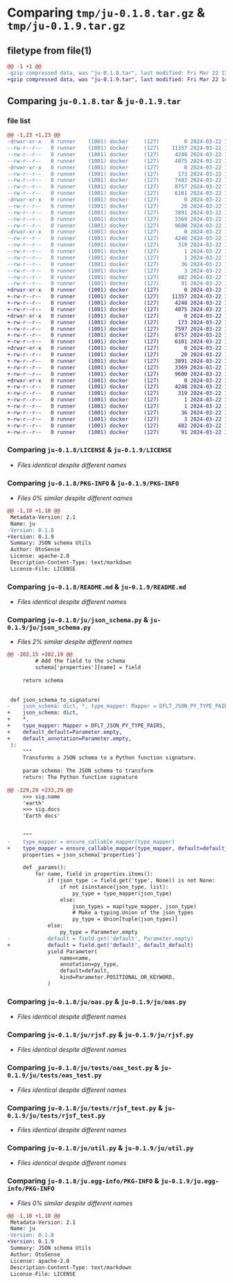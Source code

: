 # Comparing `tmp/ju-0.1.8.tar.gz` & `tmp/ju-0.1.9.tar.gz`

## filetype from file(1)

```diff
@@ -1 +1 @@
-gzip compressed data, was "ju-0.1.8.tar", last modified: Fri Mar 22 13:46:04 2024, max compression
+gzip compressed data, was "ju-0.1.9.tar", last modified: Fri Mar 22 14:17:33 2024, max compression
```

## Comparing `ju-0.1.8.tar` & `ju-0.1.9.tar`

### file list

```diff
@@ -1,23 +1,23 @@
-drwxr-xr-x   0 runner    (1001) docker     (127)        0 2024-03-22 13:46:04.666086 ju-0.1.8/
--rw-r--r--   0 runner    (1001) docker     (127)    11357 2024-03-22 13:45:36.000000 ju-0.1.8/LICENSE
--rw-r--r--   0 runner    (1001) docker     (127)     4248 2024-03-22 13:46:04.670086 ju-0.1.8/PKG-INFO
--rw-r--r--   0 runner    (1001) docker     (127)     4075 2024-03-22 13:45:36.000000 ju-0.1.8/README.md
-drwxr-xr-x   0 runner    (1001) docker     (127)        0 2024-03-22 13:46:04.666086 ju-0.1.8/ju/
--rw-r--r--   0 runner    (1001) docker     (127)      173 2024-03-22 13:45:41.000000 ju-0.1.8/ju/__init__.py
--rw-r--r--   0 runner    (1001) docker     (127)     7483 2024-03-22 13:45:41.000000 ju-0.1.8/ju/json_schema.py
--rw-r--r--   0 runner    (1001) docker     (127)     8757 2024-03-22 13:45:41.000000 ju-0.1.8/ju/oas.py
--rw-r--r--   0 runner    (1001) docker     (127)     6101 2024-03-22 13:45:41.000000 ju-0.1.8/ju/rjsf.py
-drwxr-xr-x   0 runner    (1001) docker     (127)        0 2024-03-22 13:46:04.666086 ju-0.1.8/ju/tests/
--rw-r--r--   0 runner    (1001) docker     (127)       20 2024-03-22 13:45:36.000000 ju-0.1.8/ju/tests/__init__.py
--rw-r--r--   0 runner    (1001) docker     (127)     3891 2024-03-22 13:45:36.000000 ju-0.1.8/ju/tests/oas_test.py
--rw-r--r--   0 runner    (1001) docker     (127)     3369 2024-03-22 13:45:36.000000 ju-0.1.8/ju/tests/rjsf_test.py
--rw-r--r--   0 runner    (1001) docker     (127)     9600 2024-03-22 13:45:41.000000 ju-0.1.8/ju/util.py
-drwxr-xr-x   0 runner    (1001) docker     (127)        0 2024-03-22 13:46:04.666086 ju-0.1.8/ju.egg-info/
--rw-r--r--   0 runner    (1001) docker     (127)     4248 2024-03-22 13:46:04.000000 ju-0.1.8/ju.egg-info/PKG-INFO
--rw-r--r--   0 runner    (1001) docker     (127)      319 2024-03-22 13:46:04.000000 ju-0.1.8/ju.egg-info/SOURCES.txt
--rw-r--r--   0 runner    (1001) docker     (127)        1 2024-03-22 13:46:04.000000 ju-0.1.8/ju.egg-info/dependency_links.txt
--rw-r--r--   0 runner    (1001) docker     (127)        1 2024-03-22 13:46:04.000000 ju-0.1.8/ju.egg-info/not-zip-safe
--rw-r--r--   0 runner    (1001) docker     (127)       36 2024-03-22 13:46:04.000000 ju-0.1.8/ju.egg-info/requires.txt
--rw-r--r--   0 runner    (1001) docker     (127)        3 2024-03-22 13:46:04.000000 ju-0.1.8/ju.egg-info/top_level.txt
--rw-r--r--   0 runner    (1001) docker     (127)      482 2024-03-22 13:46:04.670086 ju-0.1.8/setup.cfg
--rw-r--r--   0 runner    (1001) docker     (127)       91 2024-03-22 13:45:36.000000 ju-0.1.8/setup.py
+drwxr-xr-x   0 runner    (1001) docker     (127)        0 2024-03-22 14:17:33.737154 ju-0.1.9/
+-rw-r--r--   0 runner    (1001) docker     (127)    11357 2024-03-22 14:16:53.000000 ju-0.1.9/LICENSE
+-rw-r--r--   0 runner    (1001) docker     (127)     4248 2024-03-22 14:17:33.737154 ju-0.1.9/PKG-INFO
+-rw-r--r--   0 runner    (1001) docker     (127)     4075 2024-03-22 14:16:53.000000 ju-0.1.9/README.md
+drwxr-xr-x   0 runner    (1001) docker     (127)        0 2024-03-22 14:17:33.737154 ju-0.1.9/ju/
+-rw-r--r--   0 runner    (1001) docker     (127)      173 2024-03-22 14:16:58.000000 ju-0.1.9/ju/__init__.py
+-rw-r--r--   0 runner    (1001) docker     (127)     7597 2024-03-22 14:16:58.000000 ju-0.1.9/ju/json_schema.py
+-rw-r--r--   0 runner    (1001) docker     (127)     8757 2024-03-22 14:16:58.000000 ju-0.1.9/ju/oas.py
+-rw-r--r--   0 runner    (1001) docker     (127)     6101 2024-03-22 14:16:58.000000 ju-0.1.9/ju/rjsf.py
+drwxr-xr-x   0 runner    (1001) docker     (127)        0 2024-03-22 14:17:33.737154 ju-0.1.9/ju/tests/
+-rw-r--r--   0 runner    (1001) docker     (127)       20 2024-03-22 14:16:53.000000 ju-0.1.9/ju/tests/__init__.py
+-rw-r--r--   0 runner    (1001) docker     (127)     3891 2024-03-22 14:16:53.000000 ju-0.1.9/ju/tests/oas_test.py
+-rw-r--r--   0 runner    (1001) docker     (127)     3369 2024-03-22 14:16:53.000000 ju-0.1.9/ju/tests/rjsf_test.py
+-rw-r--r--   0 runner    (1001) docker     (127)     9600 2024-03-22 14:16:58.000000 ju-0.1.9/ju/util.py
+drwxr-xr-x   0 runner    (1001) docker     (127)        0 2024-03-22 14:17:33.737154 ju-0.1.9/ju.egg-info/
+-rw-r--r--   0 runner    (1001) docker     (127)     4248 2024-03-22 14:17:33.000000 ju-0.1.9/ju.egg-info/PKG-INFO
+-rw-r--r--   0 runner    (1001) docker     (127)      319 2024-03-22 14:17:33.000000 ju-0.1.9/ju.egg-info/SOURCES.txt
+-rw-r--r--   0 runner    (1001) docker     (127)        1 2024-03-22 14:17:33.000000 ju-0.1.9/ju.egg-info/dependency_links.txt
+-rw-r--r--   0 runner    (1001) docker     (127)        1 2024-03-22 14:17:33.000000 ju-0.1.9/ju.egg-info/not-zip-safe
+-rw-r--r--   0 runner    (1001) docker     (127)       36 2024-03-22 14:17:33.000000 ju-0.1.9/ju.egg-info/requires.txt
+-rw-r--r--   0 runner    (1001) docker     (127)        3 2024-03-22 14:17:33.000000 ju-0.1.9/ju.egg-info/top_level.txt
+-rw-r--r--   0 runner    (1001) docker     (127)      482 2024-03-22 14:17:33.737154 ju-0.1.9/setup.cfg
+-rw-r--r--   0 runner    (1001) docker     (127)       91 2024-03-22 14:16:53.000000 ju-0.1.9/setup.py
```

### Comparing `ju-0.1.8/LICENSE` & `ju-0.1.9/LICENSE`

 * *Files identical despite different names*

### Comparing `ju-0.1.8/PKG-INFO` & `ju-0.1.9/PKG-INFO`

 * *Files 0% similar despite different names*

```diff
@@ -1,10 +1,10 @@
 Metadata-Version: 2.1
 Name: ju
-Version: 0.1.8
+Version: 0.1.9
 Summary: JSON schema Utils
 Author: OtoSense
 License: apache-2.0
 Description-Content-Type: text/markdown
 License-File: LICENSE
```

### Comparing `ju-0.1.8/README.md` & `ju-0.1.9/README.md`

 * *Files identical despite different names*

### Comparing `ju-0.1.8/ju/json_schema.py` & `ju-0.1.9/ju/json_schema.py`

 * *Files 2% similar despite different names*

```diff
@@ -202,15 +202,19 @@
         # Add the field to the schema
         schema['properties'][name] = field
 
     return schema
 
 
 def json_schema_to_signature(
-    json_schema: dict, *, type_mapper: Mapper = DFLT_JSON_PY_TYPE_PAIRS
+    json_schema: dict,
+    *,
+    type_mapper: Mapper = DFLT_JSON_PY_TYPE_PAIRS,
+    default_default=Parameter.empty,
+    default_annotation=Parameter.empty,
 ):
     """
     Transforms a JSON schema to a Python function signature.
 
     param schema: The JSON schema to transform
     return: The Python function signature
 
@@ -229,29 +233,29 @@
     >>> sig.name
     'earth'
     >>> sig.docs
     'Earth docs'
 
 
     """
-    type_mapper = ensure_callable_mapper(type_mapper)
+    type_mapper = ensure_callable_mapper(type_mapper, default=default_annotation)
     properties = json_schema['properties']
 
     def _params():
         for name, field in properties.items():
             if (json_type := field.get('type', None)) is not None:
                 if not isinstance(json_type, list):
                     py_type = type_mapper(json_type)
                 else:
                     json_types = map(type_mapper, json_type)
                     # Make a typing.Union of the json_types
                     py_type = Union[tuple(json_types)]
             else:
                 py_type = Parameter.empty
-            default = field.get('default', Parameter.empty)
+            default = field.get('default', default_default)
             yield Parameter(
                 name=name,
                 annotation=py_type,
                 default=default,
                 kind=Parameter.POSITIONAL_OR_KEYWORD,
             )
```

### Comparing `ju-0.1.8/ju/oas.py` & `ju-0.1.9/ju/oas.py`

 * *Files identical despite different names*

### Comparing `ju-0.1.8/ju/rjsf.py` & `ju-0.1.9/ju/rjsf.py`

 * *Files identical despite different names*

### Comparing `ju-0.1.8/ju/tests/oas_test.py` & `ju-0.1.9/ju/tests/oas_test.py`

 * *Files identical despite different names*

### Comparing `ju-0.1.8/ju/tests/rjsf_test.py` & `ju-0.1.9/ju/tests/rjsf_test.py`

 * *Files identical despite different names*

### Comparing `ju-0.1.8/ju/util.py` & `ju-0.1.9/ju/util.py`

 * *Files identical despite different names*

### Comparing `ju-0.1.8/ju.egg-info/PKG-INFO` & `ju-0.1.9/ju.egg-info/PKG-INFO`

 * *Files 0% similar despite different names*

```diff
@@ -1,10 +1,10 @@
 Metadata-Version: 2.1
 Name: ju
-Version: 0.1.8
+Version: 0.1.9
 Summary: JSON schema Utils
 Author: OtoSense
 License: apache-2.0
 Description-Content-Type: text/markdown
 License-File: LICENSE
```

